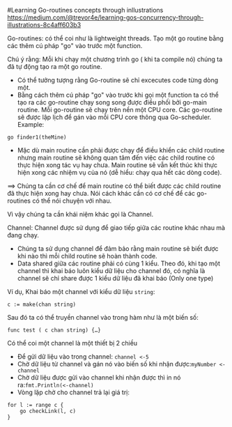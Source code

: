 #Learning Go-routines concepts through inllustrations
https://medium.com/@trevor4e/learning-gos-concurrency-through-illustrations-8c4aff603b3

Go-routines: có thể coi như là lightweight threads. Tạo một go routine bằng các thêm cú pháp "go" vào trước một function.

Chú ý rằng: Mỗi khi chạy một chương trình go ( khi ta compile nó) chúng ta đã tự động tạo ra một go routine.

- Có thể tưởng tượng rằng Go-routine sẽ chỉ excecutes code từng dòng một.
- Bằng cách thêm cú pháp "go" vào trước khi gọi một function ta có thể tạo ra các go-routine chạy song song được điều phối bởi go-main routine. Mỗi go-routine sẽ chạy trên nền một CPU core. Các go-routine sẽ được lập lịch để gán vào mỗi CPU core thông qua Go-scheduler.
Example: 
```
go finder1(theMine)
```
- Mặc dù main routine cần phải được chạy để điều khiển các child routine nhưng main routine sẽ không quan tâm đến việc các child routine có thực hiện xong tác vụ hay chưa. Main routine sẽ vẫn kết thúc khi thực hiện xong các nhiệm vụ của nó (dễ hiểu: chạy qua hết các dòng code).

==> Chúng ta cần cơ chế để main routine có thể biết được các child routine đã thực hiện xong hay chưa. Nói cách khác cần có cơ chế để các go-routines có thể nói chuyện với nhau.

Vì vậy chúng ta cần khái niệm khác gọi là Channel.

Channel: Channel được sử dụng để giao tiếp giữa các routine khác nhau mà đang chạy.

- Chúng ta sử dụng channel để đảm bảo rằng main routine sẽ biết được khi nào thì mỗi child routine sẽ hoàn thành code.
- Data shared giữa các routine phải có cùng 1 kiểu. Theo đó, khi tạo một channel thì khai báo luôn kiểu dữ liệu cho channel đó, có nghĩa là channel sẽ chỉ share được 1 kiểu dữ liệu đã khai báo (Only one type)


Ví dụ, Khai báo một channel với kiểu dữ liệu ```string```:
```
c := make(chan string)
```
Sau đó ta có thể truyền channel vào trong hàm như là một biến số:
```
func test ( c chan string) {…}
```
Có thể coi một channel là một thiết bị 2 chiều
- Để gửi dữ liệu vào trong channel: ```channel <-5```
- Chờ dữ liệu từ channel và gán nó vào biến số khi nhận được:```myNumber <-channel```
- Chờ dữ liệu được gửi vào channel khi nhận được thì in nó ra:```fmt.Println(<-channel)```
- Vòng lặp chờ cho channel trả lại giá trị:
```
for l := range c {
    go checkLink(l, c)
}
```



